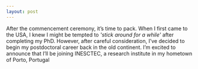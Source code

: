 ```yaml
---
layout: post
---
```



After the commencement ceremony, it’s time to pack. 
When I first came to the USA, I knew I might be tempted to _'stick around for a while'_ after completing my PhD. 
However, after careful consideration, I’ve decided to begin my postdoctoral career back in the old continent.
I’m excited to announce that I’ll be joining INESCTEC, a research institute in my hometown of Porto, Portugal
